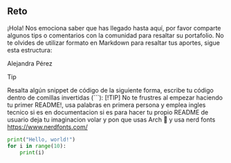 ## Reto

¡Hola! Nos emociona saber que has llegado hasta aquí, por favor comparte algunos tips o comentarios con la comunidad para resaltar su portafolio. 
No te olvides de utilizar formato en Markdown para resaltar tus aportes, sigue esta estructura:

Alejandra Pérez

> [!TIP]
> Resalta algún snippet de código de la siguiente forma, escribe tu código dentro de comillas invertidas (```):
> [!TIP]
> No te frustres al empezar haciendo tu primer README!, usa palabras en primera persona y emplea ingles tecnico si es en documentacion si es para hacer tu propio README de usuario deja tu imaginacion volar y pon que usas Arch 󰣇 y usa nerd fonts https://www.nerdfonts.com/


```py
print("Hello, world!")
for i in range(10):
    print(i)
```


<!-- Sección de tips -->



<!-- Sección de tips - FIN -->